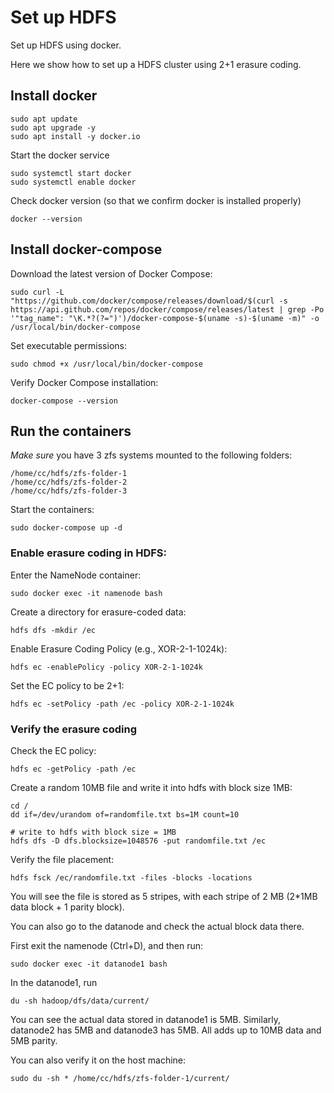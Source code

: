# Set up HDFS

Set up HDFS using docker.

Here we show how to set up a HDFS cluster using 2+1 erasure coding.

## Install docker

```
sudo apt update
sudo apt upgrade -y
sudo apt install -y docker.io
```

Start the docker service

```
sudo systemctl start docker
sudo systemctl enable docker
```

Check docker version (so that we confirm docker is installed properly)
```
docker --version
```

## Install docker-compose

Download the latest version of Docker Compose:

```
sudo curl -L "https://github.com/docker/compose/releases/download/$(curl -s https://api.github.com/repos/docker/compose/releases/latest | grep -Po '"tag_name": "\K.*?(?=")')/docker-compose-$(uname -s)-$(uname -m)" -o /usr/local/bin/docker-compose
```

Set executable permissions:

```
sudo chmod +x /usr/local/bin/docker-compose
```

Verify Docker Compose installation:
```
docker-compose --version
```

## Run the containers

*Make sure* you have 3 zfs systems mounted to the following folders:
```
/home/cc/hdfs/zfs-folder-1
/home/cc/hdfs/zfs-folder-2
/home/cc/hdfs/zfs-folder-3
```

Start the containers:
```
sudo docker-compose up -d
```

### Enable erasure coding in HDFS:

Enter the NameNode container:
```
sudo docker exec -it namenode bash
```

Create a directory for erasure-coded data:
```
hdfs dfs -mkdir /ec
```

Enable Erasure Coding Policy (e.g., XOR-2-1-1024k):
```
hdfs ec -enablePolicy -policy XOR-2-1-1024k
```

Set the EC policy to be 2+1:
```
hdfs ec -setPolicy -path /ec -policy XOR-2-1-1024k
```

### Verify the erasure coding
Check the EC policy:
```
hdfs ec -getPolicy -path /ec
```

Create a random 10MB file and write it into hdfs with block size 1MB:
```
cd /
dd if=/dev/urandom of=randomfile.txt bs=1M count=10

# write to hdfs with block size = 1MB
hdfs dfs -D dfs.blocksize=1048576 -put randomfile.txt /ec
```

Verify the file placement:
```
hdfs fsck /ec/randomfile.txt -files -blocks -locations
```

You will see the file is stored as 5 stripes, with each stripe of 2 MB (2*1MB data block + 1 parity block).

You can also go to the datanode and check the actual block data there.

First exit the namenode (Ctrl+D), and then run:
```
sudo docker exec -it datanode1 bash
```

In the datanode1, run
```
du -sh hadoop/dfs/data/current/
```

You can see the actual data stored in datanode1 is 5MB. Similarly, datanode2 has 5MB and datanode3 has 5MB. All adds up to 10MB data and 5MB parity.

You can also verify it on the host machine:
```
sudo du -sh * /home/cc/hdfs/zfs-folder-1/current/
```